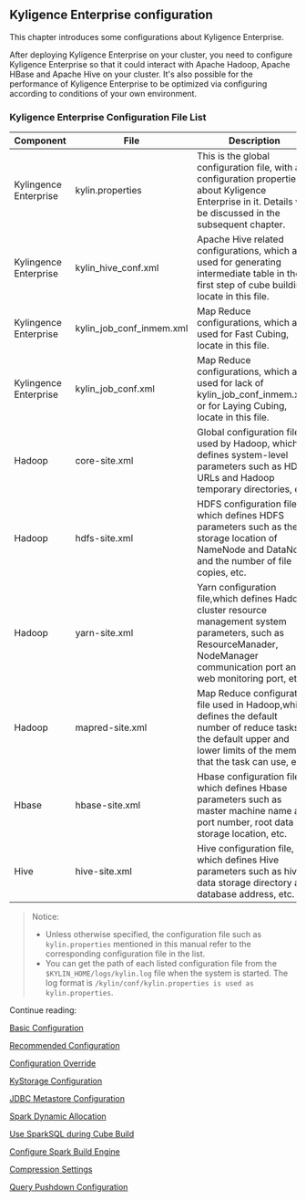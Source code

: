 ## Kyligence Enterprise configuration
This chapter introduces some configurations about Kyligence Enterprise.

After deploying Kyligence Enterprise on your cluster, you need to configure Kyligence Enterprise so that it could interact with Apache Hadoop, Apache HBase and Apache Hive on your cluster. It's also possible for the performance of Kyligence Enterprise to be optimized via configuring according to conditions of your own environment. 

### Kyligence Enterprise Configuration File List

|Component|File|Description|
|---|---|---|
|Kylingence Enterprise|kylin.properties|This is the global configuration file, with all configuration properties about Kyligence Enterprise in it. Details will be discussed in the subsequent chapter. |
|Kylingence Enterprise|kylin\_hive\_conf.xml|Apache Hive related configurations, which are used for generating intermediate table in the first step of cube building, locate in this file. |
|Kylingence Enterprise|kylin\_job\_conf\_inmem.xml|Map Reduce configurations, which are used for Fast Cubing, locate in this file.|
|Kylingence Enterprise|kylin\_job\_conf.xml|Map Reduce configurations, which are used for lack of kylin\_job\_conf\_inmem.xml, or for Laying Cubing, locate in this file. |
|Hadoop|core-site.xml|Global configuration file used by Hadoop, which defines system-level parameters such as HDFS URLs and Hadoop temporary directories, etc.|
|Hadoop|hdfs-site.xml|HDFS configuration file, which defines HDFS parameters such as the storage location of NameNode and DataNode and the number of file copies, etc.|
|Hadoop|yarn-site.xml|Yarn configuration file,which defines Hadoop cluster resource management system parameters, such as ResourceManader, NodeManager communication port and web monitoring port, etc.|
|Hadoop|mapred-site.xml|Map Reduce configuration file used in Hadoop,which defines the default number of reduce tasks, the default upper and lower limits of the memory that the task can use, etc.|
|Hbase|hbase-site.xml|Hbase configuration file, which defines Hbase parameters such as master machine name and port number, root data storage location, etc.|
|Hive|hive-site.xml|Hive configuration file, which defines Hive parameters such as hive data storage directory and database address, etc.|

>Notice:
>+ Unless otherwise specified, the configuration file such as `kylin.properties` mentioned in this manual refer to the corresponding configuration file in the list.
>+ You can get the path of each listed configuration file from the `$KYLIN_HOME/logs/kylin.log` file when the system is started. The log format is `/kylin/conf/kylin.properties is used as kylin.properties`.

Continue reading:

[Basic Configuration](basic_settings.en.md)

[Recommended Configuration](recommend_settings.en.md)

[Configuration Override](config_override.en.md)

[KyStorage Configuration](kystorage_settings.en.md)

[JDBC Metastore Configuration](metadata_jdbc.en.md)

[Spark Dynamic Allocation](spark_dynamic_allocation.en.md)

[Use SparkSQL during Cube Build](use_sparksql_during_cube_build.en.md)

[Configure Spark Build Engine](spark_engine_conf.en.md)

[Compression Settings](compression_settings.en.md)

[Query Pushdown Configuration](pushdown/README.md)

